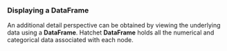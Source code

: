### Displaying a DataFrame
An additional detail perspective can be obtained by viewing the underlying data using a **DataFrame**. Hatchet **DataFrame** holds all the numerical and categorical data associated with each node. 